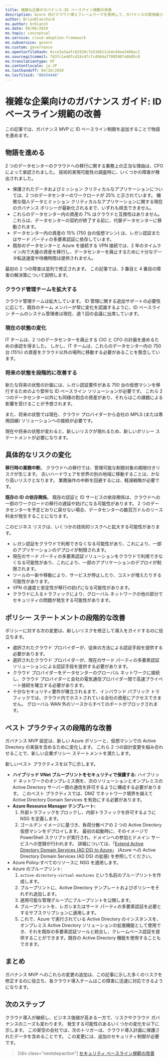 ```yaml
---
title: 複雑な企業のガバナンス:ID ベースライン規範の改善
description: Azure 向けクラウド導入フレームワークを使用して、ガバナンスの実用最小限の製品 (MVP) への ID ベースライン コントロールの追加について説明します。
author: BrianBlanchard
ms.author: brblanch
ms.date: 09/06/2019
ms.topic: conceptual
ms.service: cloud-adoption-framework
ms.subservice: govern
ms.custom: governance
ms.openlocfilehash: 6cce3a3aafc62926c7e53d611cb4c94ae2496ac2
ms.sourcegitcommit: 7d3fc1e407cd18c4fc7c4964a77885907a9b85c0
ms.translationtype: HT
ms.contentlocale: ja-JP
ms.lasthandoff: 04/16/2020
ms.locfileid: "80434446"
---
```

<!-- cSpell:ignore CFO's MPLS -->

# <a name="governance-guide-for-complex-enterprises-improve-the-identity-baseline-discipline"></a>複雑な企業向けのガバナンス ガイド: ID ベースライン規範の改善

この記事では、ガバナンス MVP に ID ベースライン制御を追加することで物語を進めます。

## <a name="advancing-the-narrative"></a>物語を進める

2 つのデータセンターのクラウドへの移行に関する業務上の正当な理由は、CFO によって承認されました。 技術的実現可能性の調査時に、いくつかの障害が検出されました。

- 保護されたデータおよびミッション クリティカルなアプリケーションについては、2 つのデータセンターのワークロードが 25% と示されています。 機微な個人データとミッション クリティカルなアプリケーションに関する現在のガバナンス ポリシーが最新化されるまで、いずれも除去できません。
- これらのデータセンター内の資産の 7% はクラウドと互換性はありません。 これらは、データセンターの契約が終了する前に、代替データセンターに移動されます。
- データセンター内の資産の 15% (750 台の仮想マシン) は、レガシ認証またはサード パーティの多要素認証に依存しています。
- 既存のデータセンターと Azure を接続する VPN 接続では、2 年のタイムライン内で大量の資産を移行し、データセンターを廃止するために十分なデータ転送速度や待機時間は提供されません。

最初の 2 つの障害は並列で修正されます。 この記事では、3 番目と 4 番目の障害の解決策について説明します。

### <a name="expand-the-cloud-governance-team"></a>クラウド管理チームを拡大する

クラウド管理チームは拡大しています。 ID 管理に関する追加サポートの必要性に応じて、既存のチーム メンバーが常に変化を認識するように、ID ベースライン チームのシステム管理者は現在、週 1 回の会議に出席しています。

### <a name="changes-in-the-current-state"></a>現在の状態の変化

IT チームは、2 つのデータセンターを廃止する CIO と CFO の計画を進めるための承認を得ました。 しかし、IT チームは、これらのデータセンター内の 750 台 (15%) の資産をクラウド以外の場所に移動する必要があることを懸念しています。

### <a name="incrementally-improve-the-future-state"></a>将来の状態を段階的に改善する

新たな将来の状態の計画には、レガシ認証要件がある 750 台の仮想マシンを移行するためのより堅牢な ID ベースライン ソリューションが必要です。 これら 2 つのデータセンター以外にも同様の割合の資産があり、それらはこの課題による影響を受けることが予想されます。

また、将来の状態では現在、クラウド プロバイダーから会社の MPLS (または専用回線) ソリューションへの接続が必要です。

現在や将来の状態が変わると、新しいリスクが現れるため、新しいポリシー ステートメントが必要になります。

## <a name="changes-in-tangible-risks"></a>具体的なリスクの変化

**移行時の業務中断**。 クラウドへの移行では、管理可能な制御対象の期限付きリスクが生じます。 古いハードウェアを世界の別の地域に移動することは、かなり高いリスクとなります。 業務操作の中断を回避するには、軽減戦略が必要です。

**既存の ID の依存関係**。 既存の認証と ID サービスの依存関係は、クラウドへの一部のワークロードの移行の遅延や妨げになる可能性があります。 2 つのデータセンターを予定どおりに戻せない場合、データセンターの数百万ドルのリース料金が発生することになります。

このビジネス リスクは、いくつかの技術的リスクへと拡大する可能性があります。

- レガシ認証をクラウドで利用できなくなる可能性があり、これにより、一部のアプリケーションのデプロイが制限されます。
- 現在のサード パーティの多要素認証ソリューションをクラウドで利用できなくなる可能性があり、これにより、一部のアプリケーションのデプロイが制限されます。
- ツールの一新や移動により、サービスが停止したり、コストが増えたりする可能性があります。
- VPN の速度と安定性が移行の妨げになる可能性があります。
- クラウドに入るトラフィックにより、グローバル ネットワークの他の部分でセキュリティの問題が発生する可能性があります。

## <a name="incremental-improvement-of-the-policy-statements"></a>ポリシー ステートメントの段階的な改善

ポリシーに対する次の変更は、新しいリスクを修正して導入をガイドするのに役立ちます。

- 選択されたクラウド プロバイダーが、従来の方法による認証手段を提供する必要があります。
- 選択されたクラウド プロバイダーが、現在のサード パーティの多要素認証ソリューションによる認証手段を提供する必要があります。
- クラウド プロバイダーをデータセンターのグローバル ネットワークに接続し、クラウド プロバイダーと会社の電気通信プロバイダー間で高速プライベート接続を確立する必要があります。
- 十分なセキュリティ要件が確立されるまで、インバウンド パブリック トラフィックでは、クラウド内でホストされている会社の資産にアクセスできません。 グローバル WAN 外のソースからすべてのポートがブロックされます。

## <a name="incremental-improvement-of-the-best-practices"></a>ベスト プラクティスの段階的な改善

ガバナンス MVP 設定は、新しい Azure ポリシーと、仮想マシンでの Active Directory の実装を含めるために変化します。 これら 2 つの設計変更を組み合わせることで、新しい企業ポリシー ステートメントを満たします。

新しいベスト プラクティスを以下に示します。

- **ハイブリッド VNet ブループリントをセキュリティで保護する:** ハイブリッド ネットワークのオンプレミス側を、次のソリューションとオンプレミスの Active Directory サーバー間の通信を許可するように構成する必要があります。 このベスト プラクティスでは、DMZ でネットワーク境界を越えて Active Directory Domain Services を有効にする必要があります。
- **Azure Resource Manager テンプレート:**
    1. 外部トラフィックをブロックし、内部トラフィックを許可するように NSG を定義します。
    2. ゴールデン イメージに基づき、負荷分散ペアの 2 つの Active Directory 仮想マシンをデプロイします。 最初の起動時に、そのイメージで PowerShell スクリプトが実行され、ドメインへの参加とドメイン サービスへの登録が行われます。 詳細については、「[Extend Active Directory Domain Services (AD DS) to Azure](https://docs.microsoft.com/azure/architecture/reference-architectures/identity/adds-extend-domain)」 (Azure への Active Directory Domain Services (AD DS) の拡張) を参照してください。
- Azure Policy:すべてのリソースに NSG を適用します。
- Azure のブループリント:
    1. `active-directory-virtual-machines` という名前のブループリントを作成します。
    2. ブループリントに、Active Directory テンプレートおよびポリシーをそれぞれ追加します。
    3. 適用可能な管理グループにブループリントを公開します。
    4. ブループリントを、レガシまたはサード パーティの多要素認証を必要とするサブスクリプションに適用します。
    5. これで、Azure で実行されている Active Directory のインスタンスを、オンプレミス Active Directory ソリューションの拡張機能として使用でき、それを既存の多要素認証ツールと統合し、クレームベース認証を提供することができます。既存の Active Directory 機能を使用することもできます。

## <a name="conclusion"></a>まとめ

ガバナンス MVP へのこれらの変更の追加は、この記事に示した多くのリスクを修正するのに役立ち、各クラウド導入チームはこの障害に迅速に対応できるようになります。

## <a name="next-steps"></a>次のステップ

クラウド導入が継続し、ビジネス価値が高まる一方で、リスクやクラウド ガバナンスのニーズも変わります。 発生する可能性のあるいくつかの変化を以下に示します。 この架空の会社では、次のトリガーは、クラウド導入計画に保護されたデータを含めることです。 この変更には、追加のセキュリティ制御が必要です。

> [!div class="nextstepaction"]
> [セキュリティ ベースライン規範の改善](./security-baseline-improvement.md)
